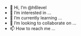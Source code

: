 - 👋 Hi, I’m @h6level
- 👀 I’m interested in ...
- 🌱 I’m currently learning ...
- 💞️ I’m looking to collaborate on ...
- 📫 How to reach me ...

<!---
h6level/h6level is a ✨ special ✨ repository because its `README.md` (this file) appears on your GitHub profile.
You can click the Preview link to take a look at your changes.
--->
